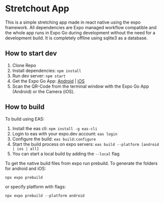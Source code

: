 

# Stretchout App
This is a simple stretching app made in react native using the expo framework.
All dependencies are Expo managed workflow compatible and the whole app runs in Expo Go during development without the need for a development build.
It is completely offline using sqlite3 as a database.

## How to start dev

 1. Clone Repo
 2. Install dependencies: `npm install`
 3. Run dev server: `npm start`
 4. Get the Expo Go App: [Android](https://play.google.com/store/apps/details?id=host.exp.exponent&hl=en_US&pli=1) | [iOS](https://apps.apple.com/us/app/expo-go/id982107779)
 5. Scan the QR-Code from the terminal window with the Expo Go App (Android) or the Camera (iOS).

## How to build
To build using EAS:
1. Install the eas cli: `npm install -g eas-cli`
2. Login to eas with your expo.dev account: `eas login`
3. Configure the build: `eas build:configure`
4. Start the build process on expo servers: `eas build --platform [android | ios | all]`
5. You can start a local build by adding the `--local` flag

To get the native build files from expo run prebuild.
To generate the folders for android and iOS:

    npx expo prebuild

or specify platform with flags:

    npx expo prebuild --platform android
